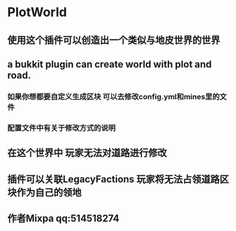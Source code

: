 # PlotWorld
## 使用这个插件可以创造出一个类似与地皮世界的世界 
## a bukkit plugin can create world with plot and road.
### 如果你想都要自定义生成区块 可以去修改config.yml和mines里的文件 
### 配置文件中有关于修改方式的说明
## 在这个世界中 玩家无法对道路进行修改
## 插件可以关联LegacyFactions 玩家将无法占领道路区块作为自己的领地
## 作者Mixpa qq:514518274
